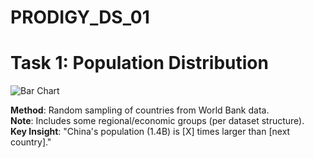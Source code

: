 # PRODIGY_DS_01

# Task 1: Population Distribution
![Bar Chart](population_viz.png)

**Method**: Random sampling of countries from World Bank data.  
**Note**: Includes some regional/economic groups (per dataset structure).  
**Key Insight**: "China's population (1.4B) is [X] times larger than [next country]."
